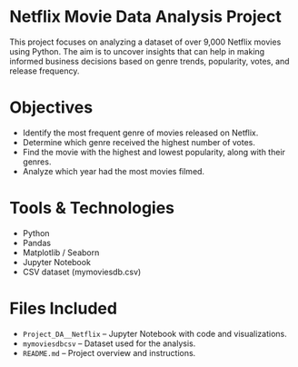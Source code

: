 # Netflix Movie Data Analysis Project

This project focuses on analyzing a dataset of over 9,000 Netflix movies using Python. The aim is to uncover insights that can help in making informed business decisions based on genre trends, popularity, votes, and release frequency.

# Objectives

- Identify the most frequent genre of movies released on Netflix.
- Determine which genre received the highest number of votes.
- Find the movie with the highest and lowest popularity, along with their genres.
- Analyze which year had the most movies filmed.

# Tools & Technologies

- Python
- Pandas
- Matplotlib / Seaborn
- Jupyter Notebook
- CSV dataset (mymoviesdb.csv)

# Files Included

- `Project_DA__Netflix` – Jupyter Notebook with code and visualizations.
- `mymoviesdbcsv` – Dataset used for the analysis.
- `README.md` – Project overview and instructions.


